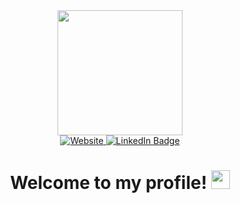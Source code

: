 <div id="header" align="center">
  <img src="https://media.giphy.com/media/MeJgB3yMMwIaHmKD4z/giphy.gif" width="200" />
  <div id="badges">
    <a href="https://www.davidncodes.com" target="_blank">
      <img src="https://img.shields.io/badge/davidncodes.com-purple?style=for-the-badge&logo=windowsterminal&logoColor=white" alt="Website"/>
    </a>
    <a href="https://www.linkedin.com/in/david-nwachukwu-a4449a15a/" target="_blank">
      <img src="https://img.shields.io/badge/LinkedIn-blue?style=for-the-badge&logo=linkedin&logoColor=white" alt="LinkedIn Badge"/>
    </a>
  </div>
  <h1>
    Welcome to my profile!
    <img src="https://media.giphy.com/media/hvRJCLFzcasrR4ia7z/giphy.gif" width="30px"/>
  </h1>
</div>
